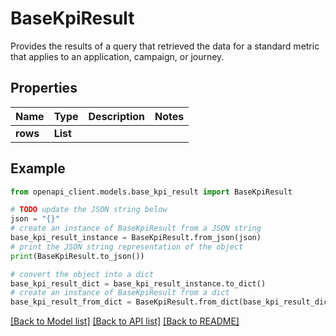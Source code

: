 # BaseKpiResult

Provides the results of a query that retrieved the data for a standard metric that applies to an application, campaign, or journey.

## Properties

Name | Type | Description | Notes
------------ | ------------- | ------------- | -------------
**rows** | **List** |  | 

## Example

```python
from openapi_client.models.base_kpi_result import BaseKpiResult

# TODO update the JSON string below
json = "{}"
# create an instance of BaseKpiResult from a JSON string
base_kpi_result_instance = BaseKpiResult.from_json(json)
# print the JSON string representation of the object
print(BaseKpiResult.to_json())

# convert the object into a dict
base_kpi_result_dict = base_kpi_result_instance.to_dict()
# create an instance of BaseKpiResult from a dict
base_kpi_result_from_dict = BaseKpiResult.from_dict(base_kpi_result_dict)
```
[[Back to Model list]](../README.md#documentation-for-models) [[Back to API list]](../README.md#documentation-for-api-endpoints) [[Back to README]](../README.md)


